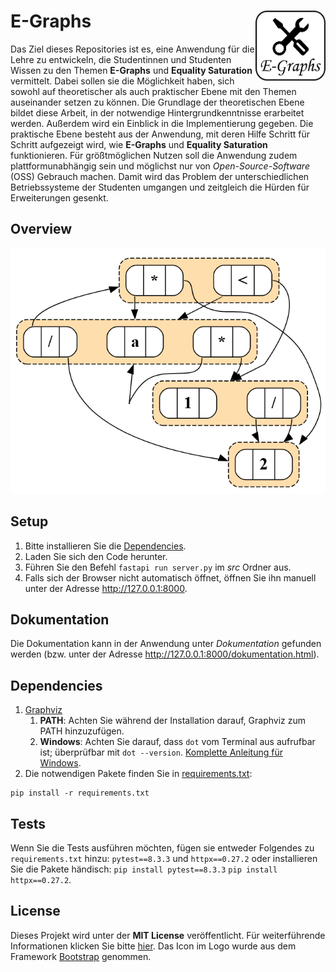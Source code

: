 # E-Graphs <a href="https://github.com/BenSt099/Bachelorarbeit-EGraphs"><img src="logo.png" align="right" width="112" height="112"/></a>

Das Ziel dieses Repositories ist es, eine Anwendung für die Lehre zu entwickeln, die
Studentinnen und Studenten Wissen zu den Themen **E-Graphs** und **Equality Saturation** vermittelt. Dabei sollen sie die Möglichkeit haben, sich sowohl auf theoretischer als
auch praktischer Ebene mit den Themen auseinander setzen zu können. Die Grundlage der theoretischen Ebene bildet diese Arbeit, in der notwendige Hintergrundkenntnisse
erarbeitet werden. Außerdem wird ein Einblick in die Implementierung gegeben. Die praktische Ebene besteht aus der Anwendung, mit deren Hilfe Schritt für Schritt aufgezeigt
wird, wie **E-Graphs** und **Equality Saturation** funktionieren. Für größtmöglichen Nutzen soll
die Anwendung zudem plattformunabhängig sein und möglichst nur von _Open-Source-Software_ (OSS) Gebrauch machen. Damit wird das Problem der 
unterschiedlichen Betriebssysteme der Studenten umgangen und zeitgleich die Hürden für Erweiterungen gesenkt.

## Overview

<img src="egraph.png" alt="example of an egraph">

## Setup

1. Bitte installieren Sie die [Dependencies](##Dependencies).
2. Laden Sie sich den Code herunter.
3. Führen Sie den Befehl ``fastapi run server.py`` im _src_ Ordner aus.
4. Falls sich der Browser nicht automatisch öffnet, öffnen Sie ihn manuell unter der Adresse http://127.0.0.1:8000.

## Dokumentation

Die Dokumentation kann in der Anwendung unter _Dokumentation_ gefunden werden (bzw. unter der Adresse http://127.0.0.1:8000/dokumentation.html).

## Dependencies

1. [Graphviz](https://graphviz.org/download/)
   1. **PATH**: Achten Sie während der Installation darauf, Graphviz zum PATH hinzuzufügen.
   2. **Windows**: Achten Sie darauf, dass ``dot`` vom Terminal aus aufrufbar ist; überprüfbar mit ``dot --version``. [Komplette Anleitung für Windows](https://forum.graphviz.org/t/new-simplified-installation-procedure-on-windows/224).
2. Die notwendigen Pakete finden Sie in [requirements.txt](https://github.com/BenSt099/Bachelorarbeit-EGraphs/blob/main/code/requirements.txt):

```shell
pip install -r requirements.txt
```

## Tests

Wenn Sie die Tests ausführen möchten, fügen sie entweder Folgendes zu ``requirements.txt`` hinzu: ``pytest==8.3.3`` und ``httpx==0.27.2`` oder
installieren Sie die Pakete händisch: ```pip install pytest==8.3.3``` ```pip install httpx==0.27.2```.

## License

Dieses Projekt wird unter der **MIT License** veröffentlicht. Für weiterführende Informationen klicken Sie bitte [hier](https://github.com/BenSt099/Bachelorarbeit-EGraphs/blob/main/LICENSE). Das Icon im Logo wurde aus dem Framework [Bootstrap](https://icons.getbootstrap.com/icons/tools/) genommen.
